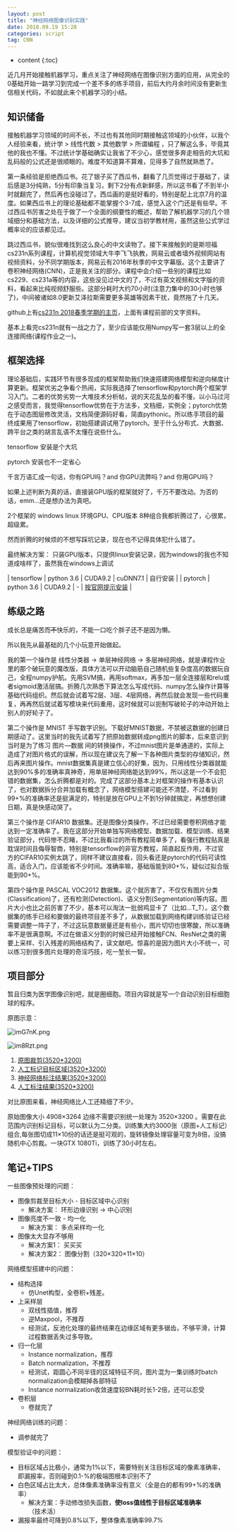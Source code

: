 ```yaml
---
layout: post
title: "神经网络图像识别实践"
date: 2018.09.19 15:28
categories: script
tag: CNN
---
```

* content
{:toc}


近几月开始接触机器学习，重点关注了神经网络在图像识别方面的应用，从完全的0基础开始一路学习到完成一个差不多的练手项目，前后大约月余时间没有更新生信相关代码，不如就此来个机器学习的小结。

## 知识储备

接触机器学习领域的时间不长，不过也有其他同时期接触这领域的小伙伴，以我个人经验来看，统计学 > 线性代数 > 其他数学 > 所谓编程 ，只了解这么多，毕竟其他的我也不懂。不过统计学基础确实让我省了不少心，感觉很多奔走相告的大坑和乱码般的公式还是很顺眼的。难度不知道算不算难，见得多了自然就熟悉了。

第一条经验是拒绝西瓜书。花了银子买了西瓜书，翻看了几页觉得过于基础了，读后感是3分纯熟，5分有印象当复习，剩下2分有点新鲜感，所以这书看了不到半小时就翻完了，然后再也没碰过了。西瓜画的是挺好看的，特别是配上北京7月的温度。如果西瓜书上的理论基础都不能掌握个3-7成，感觉入这个门还是有些早。不过西瓜书厉害之处在于做了一个全面的纲要性的概述，帮助了解机器学习的几个领域细分和基础方法，以及详细的公式推导，建议当初学教材用，虽然这些公式学过概率论的应该都见过。

跳过西瓜书，貌似很难找到这么良心的中文读物了。接下来接触到的是斯坦福cs231n系列课程，计算机视觉领域大牛李飞飞执教，网易云或者墙外视频网站有视频资料，分不同学期版本，网易云有2016年秋季的中文字幕版。这个主要讲了卷积神经网络(CNN)，正是我关注的部分。课程中会介绍一些别的课程比如cs229、cs231a等的内容，这些没见过中文的了，不过有英文视频和文字版的资料，看起来比纯视频舒服些。这部分耗时大约70小时(注意力集中的30小时也够了)，中间被诸如8.0更新艾泽拉斯需要更多英雄等因素干扰，竟然拖了十几天。

github上有[cs231n 2018春季学期的主页](https://cs231n.github.io/)，上面有课程前部的文字资料。

基本上看完cs231n就有一战之力了，至少应该能仅用Numpy写一套3层以上的全连接网络(课程作业之一)。


## 框架选择

理论基础后，实践环节有很多现成的框架帮助我们快速搭建网络模型和逆向梯度计算更新。框架优劣之争看个热闹，实际我选择了tensorflow和pytorch两个框架学习入门。二者的优势劣势一大堆技术分析帖，说的天花乱坠的看不懂，以小马过河之感受而言，我觉得tensorflow优势在于方法多，文档细，实例全；pytorch优势在于动态图层修改灵活，文档简便源码好看，简直pythonic。所以练手项目的最终成果用了tensorflow，初始搭建调试用了pytorch。至于什么分布式、大数据、跨平台之类的胡言乱语不太懂在说些什么。

tensorflow 安装是个大坑

pytorch 安装也不一定省心

千言万语汇成一句话，你有GPU吗？and 你GPU流弊吗？and 你用GPU吗？

如果上述判断为真的话，直接装GPU版的框架就好了，千万不要改动。为否的话，emm...还是想办法为真吧。

2个框架的 windows linux 环境GPU、CPU版本 8种组合我都折腾过了，心很累，超级累。

然而折腾的时候烦的不想写踩坑记录，现在也不记得具体犯什么错了。

最终解决方案： 只装GPU版本，只提供linux安装记录，因为windows的我也不知道成啥样了，虽然我在windows上调试

| tensorflow | python 3.6 | CUDA9.2 | cuDNN7.1 | 自行安装 |
| pytorch | python 3.6 | CUDA9.2 | - | [按官网提示安装](https://pytorch.org/get-started/locally/) |


## 练级之路 ##

成长总是痛苦而<del>不</del>快乐的，不能一口吃个胖子还不是因为懒。

所以我先从最基础的几个小玩意开始做起。

我的第一个操作是 线性分类器 -> 单层神经网络 -> 多层神经网络，就是课程作业里的那个破玩意的魔改版，具体方法可以开动脑筋自己随机些复杂度高的数据玩自己，全程numpy护航。先用SVM搞，再用softmax，再多加一层全连接层和relu或者sigmoid激活层搞。折腾几次熟悉下算法怎么写成代码、numpy怎么操作计算等基础代码组织。然后就会试着写2层、3层、4层网络，再然后就会发现一些代码重复，再再然后就试着写模块来代码重用，这时候就可以扼制写破轮子的冲动开始上别人的好轮子了。

第二个操作是 MNIST 手写数字识别。下载好MNIST数据，不禁被这数据的创建日期感动了。这里当时的我先试着写了把原始数据转成png图片的脚本，后来意识到当时是为了练习 图片—数据 间的转换操作，不过mnist图片是单通道的，实际上造成了对图片格式的误解，所以现在建议先了解一下各种图片类型的存储知识，然后再来图片操作。mnist数据集真是建立信心的好集，因为，只用线性分类器就能达到90%多的准确率真神奇，用单层神经网络能达到99%，所以这是一个不会犯错的数据集，怎么折腾都是对的。完成了这部分基本上对框架的操作有基本认识了，也对数据拆分合并加载有概念了，网络模型搭建可能还不清楚，不过看到99+%的准确率还是挺满足的，特别是放在GPU上不到1分钟就搞定，再想想创建日期，真是快感动哭了。

第三个操作是 CIFAR10 数据集。还是图像分类操作，不过已经需要卷积网络才能达到一定准确率了。我在这部分开始单独写网络模型、数据加载、模型训练、结果验证部分，代码惨不忍睹，不过比我看过的所有教程简单多了，看强行教程贴真是耽误时间且侮辱智商，特别是tensorflow的非官方教程，简直起反作用，不过官方的CIFAR10实例太跳了，同样不建议直接看，回头看还是pytorch的代码可读性高，适合入门，应该能省不少时间。准确率嘛，基础版能到80+%，疑似过拟合版能到90+%。

第四个操作是 PASCAL VOC2012 数据集。这个就厉害了，不仅仅有图片分类(Classification)了，还有检测(Detection)、语义分割(Segmentation)等内容。图片大小也比之前厉害了不少，基本可以淘汰一批弱鸡显卡了（比如...T_T）。这个数据集的练手已经和要做的最终项目差不多了，从数据加载到网络构建训练验证已经需要调整一阵子了，不过这玩意数据量还是有些小，图片切切也很寒酸，所以准确率不是很满意啊。不过在做语义分割的时候已经开始接触FCN、ResNet之类的需要上采样、引入残差的网络结构了，读文献吧。惊喜的是因为图片大小不统一，可以练习到很多图片处理的奇淫巧技，吃一堑长一智。


## 项目部分 ##

暂且归类为医学图像识别吧，就是圈细胞。项目内容就是写一个自动识别目标细胞球的程序。

原图示意：

![imG7nK.png](https://s1.ax1x.com/2018/09/20/imG7nK.png)

![im8Rzt.png](https://s1.ax1x.com/2018/09/20/im8Rzt.png)


1. [原图裁剪(3520*3200)](https://s1.ax1x.com/2018/09/20/im2dNd.jpg)
2. [人工标记目标区域(3520*3200)](https://s1.ax1x.com/2018/09/20/imGLAe.jpg)
3. [神经网络标注结果(3520*3200)](https://s1.ax1x.com/2018/09/20/im2f4s.png)
4. [人工标注结果(3520*3200)](https://s1.ax1x.com/2018/09/20/imycFI.jpg)

对比原图来看，神经网络比人工还精细了不少。

原始图像大小 4908×3264 边缘不需要识别统一处理为 3520×3200 。需要在此范围内识别标记目标，可以默认为二分类。训练集大约3000张（原图+人工标记）组合,每张图切成11×10份的话还是挺可观的，旋转镜像处理容量可变为8倍，没搞随机中心剪裁。一块GTX 1080Ti，训练了30小时左右。


## 笔记+TIPS ##

一些图像预处理的问题：

 - 图像剪裁至目标大小 - 目标区域中心识别
   - 解决方案： 环形边缘识别 -> 中心识别
 - 图像亮度不一致 - 均一化
   - 解决方案： 多点采样均一化
 - 图像太大显存不够用
   - 解决方案1： 买买买
   - 解决方案2： 图像分割（320×320×11×10）


网络模型搭建中的问题：

 - 结构选择
   - 仿Unet构型，全卷积+残差。
 - 上采样层
   - 双线性插值，推荐
   - 逆Maxpool，不推荐
   - 经测试，反池化处理的最终结果在边缘区域有更多锯齿，不够平滑，计算过程数据丢失过多导致。
 - 归一化层
   - Instance normalization，推荐
   - Batch normalization，不推荐
   - 经测试，距圆心不同半径的区域特征不同，图片混为一集训练时batch normalization会模糊掉各部特征
   - Instance normalization收敛速度较BN耗时长1-2倍，还可以忍受
 - 卷积层
   - 卷就完了

神经网络训练的问题：

 - 调参就完了

模型验证中的问题：

 - 目标区域占比极小，通常为1%以下，需要特别关注目标区域的像素准确率，即漏报率，否则碰到0.1-%的极端图根本识别不了
 - 白色区域占比太大，总体像素准确率没有意义（全是白的都有99+%的准确率）
   - 解决方案：手动修改损失函数，**使loss值线性于目标区域准确率**（技术活）
 - 漏报率最终可降到0.8%以下，整体像素准确率99.7%


